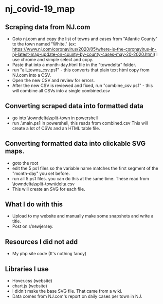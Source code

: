 # nj_covid-19_map
  
## Scraping data from NJ.com

- Goto nj.com and copy the list of towns and cases from "Atlantic County" to the town named "White."  (ex: https://www.nj.com/coronavirus/2020/05/where-is-the-coronavirus-in-nj-latest-map-update-on-county-by-county-cases-may-20-2020.html)
I use chrome and simple select and copy. 
- Paste that into a month-day.html file in the "towndelta" folder.  
- run "all_towns_csv.ps1" - this converts that plain text html copy from NJ.com into a CSV.
- Open the new CSV and review for errors.  
- After the new CSV is reviewed and fixed, run "combine_csv.ps1" - this will combine all CSVs into a single combined.csv

## Converting scraped data into formatted data
- go into \towndelta\split-town in powershell
- run .\main.ps1 in powershell, this reads from combined.csv
This will create a lot of CSVs and an HTML table file.  

## Converting formatted data into clickable SVG maps.
- goto the root
- edit the 5 ps1 files so the variable name matches the first segment of the "month-day" you set before.  
- run all 5 ps1 files. you can do this at the same time. These read from \towndelta\split-town\delta.csv
- This will create an SVG for each file.

## What I do with this  
  
- Upload to my website and manually make some snapshots and write a title.
- Post on r/newjersey. 

## Resources I did not add  
- My php site code (It's nothing fancy)  

## Libraries I use  
- Hover.css (website)
- chart.js (website)
- I didn't make the base SVG file. That came from a wiki.
- Data comes from NJ.com's report on daily cases per town in NJ.

